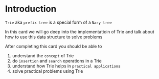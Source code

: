 # Introduction
`Trie` aka `prefix tree` is a special form of a `Nary tree`

In this card we will go deep into the implementatioin of Trie and talk about how to use this data structure to solve problems

After completing this card you should be able to 
1. understand the `concept` of Trie
2. do `insertion` and `search` operations in a Trie
3. understand how Trie helps in `practical applications`
4. solve practical problems using Trie